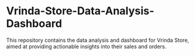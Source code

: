 # Vrinda-Store-Data-Analysis-Dashboard
This repository contains the data analysis and dashboard for Vrinda Store, aimed at providing actionable insights into their sales and orders.
